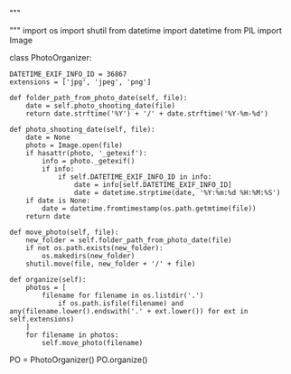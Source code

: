 """ 

"""
import os
import shutil
from datetime import datetime
from PIL import Image


class PhotoOrganizer:

    DATETIME_EXIF_INFO_ID = 36867
    extensions = ['jpg', 'jpeg', 'png']

    def folder_path_from_photo_date(self, file):
        date = self.photo_shooting_date(file)
        return date.strftime('%Y') + '/' + date.strftime('%Y-%m-%d')

    def photo_shooting_date(self, file):
        date = None
        photo = Image.open(file)
        if hasattr(photo, '_getexif'):
            info = photo._getexif()
            if info:
                if self.DATETIME_EXIF_INFO_ID in info:
                    date = info[self.DATETIME_EXIF_INFO_ID]
                    date = datetime.strptime(date, '%Y:%m:%d %H:%M:%S')
        if date is None:
            date = datetime.fromtimestamp(os.path.getmtime(file))
        return date

    def move_photo(self, file):
        new_folder = self.folder_path_from_photo_date(file)
        if not os.path.exists(new_folder):
            os.makedirs(new_folder)
        shutil.move(file, new_folder + '/' + file)

    def organize(self):
        photos = [
            filename for filename in os.listdir('.')
                if os.path.isfile(filename) and any(filename.lower().endswith('.' + ext.lower()) for ext in self.extensions)
        ]
        for filename in photos:
            self.move_photo(filename)

PO = PhotoOrganizer()
PO.organize()